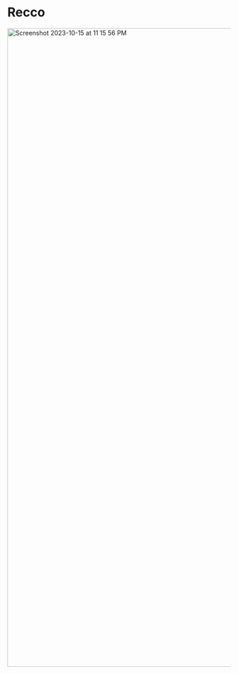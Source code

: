 # Recco

<img width="1440" alt="Screenshot 2023-10-15 at 11 15 56 PM" src="https://github.com/saik1403/Recco/assets/29022643/79186dfb-9d69-449c-8704-d196363af537">

